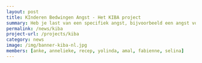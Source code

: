```yaml
---
layout: post
title: KInderen Bedwingen Angst - Het KIBA project
summary: Heb je last van een specifiek angst, bijvoorbeeld een angst voor honden, hoogtes, injecties, onweer, het donker, spinnen of andere dieren? Dan is de KIBA training misschien wel iets voor jou!
permalink: /news/kiba
project-url: /projects/kiba
category: news
image: /img/banner-kiba-nl.jpg
members: [anke, annelieke, recep, yolinda, amal, fabienne, selina]
---
```

